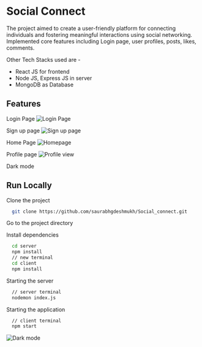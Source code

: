 
# Social Connect

The project aimed to create a user-friendly platform for connecting individuals and fostering meaningful interactions using social networking. Implemented core features including Login page, user profiles, posts, likes, comments.

Other Tech Stacks used are - 

- React JS for frontend
- Node JS, Express JS in server
- MongoDB as Database

## Features

Login Page
![Login Page](https://github.com/saurabhgdeshmukh/Social_connect/assets/128806572/3ee2148e-9908-4357-acc4-b59281e415d5)

Sign up page
![Sign up page](https://github.com/saurabhgdeshmukh/Social_connect/assets/128806572/0d4e2b90-8716-4487-b43c-562c6f8054c4)

Home Page
![Homepage](https://github.com/saurabhgdeshmukh/Social_connect/assets/128806572/14e7f18d-cb0b-4d19-8105-df48b23276d4)

Profile page
![Profile view](https://github.com/saurabhgdeshmukh/Social_connect/assets/128806572/4ae58fd3-4901-4a32-bda4-5b3ee887b86f)

Dark mode



## Run Locally

Clone the project

```bash
  git clone https://github.com/saurabhgdeshmukh/Social_connect.git
```
Go to the project directory

Install dependencies

```bash
  cd server
  npm install
  // new terminal
  cd client
  npm install
```

Starting the server

```bash
  // server terminal
  nodemon index.js
```
Starting the application

```bash
  // client terminal  
  npm start
```



![Dark mode](https://github.com/saurabhgdeshmukh/Social_connect/assets/128806572/066914c7-4a2a-42ba-bc1a-2d32de2952ef)

